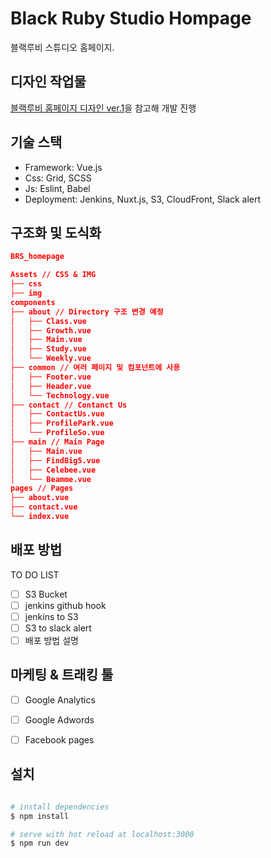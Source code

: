 # Black Ruby Studio Hompage

블랙루비 스튜디오 홈페이지.

## 디자인 작업물

[블랙루비 홈페이지 디자인 ver.1](./docs/design_ver1.md)을 참고해 개발 진행


## 기술 스택

- Framework: Vue.js
- Css: Grid, SCSS
- Js: Eslint, Babel
- Deployment: Jenkins, Nuxt.js, S3, CloudFront, Slack alert


## 구조화 및 도식화

```json
BRS_homepage

Assets // CSS & IMG
├── css
├── img
components
├── about // Directory 구조 변경 예정
│   ├── Class.vue
│   ├── Growth.vue
│   ├── Main.vue
│   ├── Study.vue
│   └── Weekly.vue
├── common // 여러 페이지 및 컴포넌트에 사용
│   ├── Footer.vue
│   ├── Header.vue
│   └── Technology.vue
├── contact // Contanct Us
│   ├── ContactUs.vue
│   ├── ProfilePark.vue
│   └── ProfileSo.vue
├── main // Main Page
│   ├── Main.vue
│   ├── FindBig5.vue 
│   ├── Celebee.vue   
│   └── Beamme.vue
pages // Pages
├── about.vue
├── contact.vue
└── index.vue
```

## 배포 방법

TO DO LIST

- [ ] S3 Bucket
- [ ] jenkins github hook
- [ ] jenkins to S3
- [ ] S3 to slack alert
- [ ] 배포 방법 설명

## 마케팅 & 트래킹 툴

- [ ] Google Analytics
- [ ] Google Adwords
- [ ] Facebook pages


## 설치

``` bash

# install dependencies
$ npm install

# serve with hot reload at localhost:3000
$ npm run dev

```


